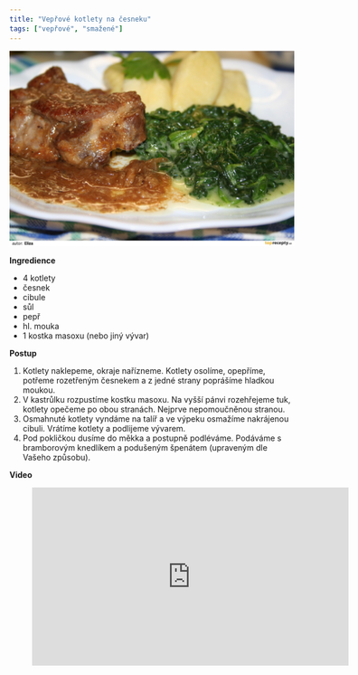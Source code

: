 ```yaml
---
title: "Vepřové kotlety na česneku"
tags: ["vepřové", "smažené"]
---
```


![Vepřové kotlety na česneku](./images/veproveCesnek.jpg)

**Ingredience**

- 4 kotlety
- česnek
- cibule
- sůl
- pepř
- hl. mouka
- 1 kostka masoxu (nebo jiný vývar)

**Postup**

1. Kotlety naklepeme, okraje nařízneme. Kotlety osolíme, opepříme, potřeme rozetřeným česnekem a z jedné strany poprášíme hladkou moukou.
2. V kastrůlku rozpustíme kostku masoxu. Na vyšší pánvi rozehřejeme tuk, kotlety opečeme po obou stranách. Nejprve nepomoučněnou stranou.
3. Osmahnuté kotlety vyndáme na talíř a ve výpeku osmažíme nakrájenou cibuli. Vrátíme kotlety a podlijeme vývarem.
4. Pod pokličkou dusíme do měkka a postupně podléváme. Podáváme s bramborovým knedlíkem a podušeným špenátem (upraveným dle Vašeho způsobu).

**Video**

<figure class="video_container">
  <iframe width="560" height="315" src="https://www.youtube.com/embed/YWzSBY8j-Pg" frameborder="0" allow="accelerometer; autoplay; encrypted-media; gyroscope; picture-in-picture" allowfullscreen></iframe>
</figure>
